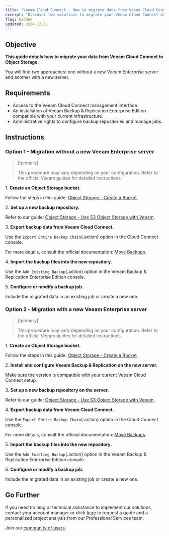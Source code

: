 ```yaml
---
title: "Veeam Cloud Connect - How to migrate data from Veeam Cloud Connect to Object Storage"
excerpt: "Discover two solutions to migrate your Veeam Cloud Connect data to Object Storage using Veeam Backup & Replication Enterprise Edition"
flag: hidden
updated: 2024-12-11
---
```


## Objective

**This guide details how to migrate your data from Veeam Cloud Connect to Object Storage.**

You will find two approaches: one without a new Veeam Enterprise server and another with a new server.

## Requirements

- Access to the Veeam Cloud Connect management interface.
- An installation of Veeam Backup & Replication Enterprise Edition compatible with your current infrastructure.
- Administrative rights to configure backup repositories and manage jobs.

## Instructions

### Option 1 - Migration without a new Veeam Enterprise server

> [!primary]
>
>  This procedure may vary depending on your configuration. Refer to the official Veeam guides for detailed instructions.

1\. **Create an Object Storage bucket.**

Follow the steps in this guide: [Object Storage - Create a Bucket](/pages/storage_and_backup/object_storage/s3_create_bucket).

2\. **Set up a new backup repository.**

Refer to our guide: [Object Storage - Use S3 Object Storage with Veeam](/pages/storage_and_backup/object_storage/s3_veeam).

3\. **Export backup data from Veeam Cloud Connect.**

Use the `Export Entire Backup Chain`{.action} option in the Cloud Connect console.

For more details, consult the official documentation: [Move Backups](https://helpcenter.veeam.com/docs/backup/vsphere/move_backup.html?ver=120#repo).

4\. **Import the backup files into the new repository.**

Use the `Add Existing Backup`{.action} option in the Veeam Backup & Replication Enterprise Edition console.

5\. **Configure or modify a backup job.**

Include the migrated data in an existing job or create a new one.

### Option 2 - Migration with a new Veeam Enterprise server

> [!primary]
>
>  This procedure may vary depending on your configuration. Refer to the official Veeam guides for detailed instructions.

1\. **Create an Object Storage bucket.**

Follow the steps in this guide: [Object Storage - Create a Bucket](/pages/storage_and_backup/object_storage/s3_create_bucket).

2\. **Install and configure Veeam Backup & Replication on the new server.**

Make sure the version is compatible with your current Veeam Cloud Connect setup.

3\. **Set up a new backup repository on the server.**

Refer to our guide: [Object Storage - Use S3 Object Storage with Veeam](/pages/storage_and_backup/object_storage/s3_veeam).

4\. **Export backup data from Veeam Cloud Connect.**

Use the `Export Entire Backup Chain`{.action} option in the Cloud Connect console.

For more details, consult the official documentation: [Move Backups](https://helpcenter.veeam.com/docs/backup/vsphere/move_backup.html?ver=120#repo).

5\. **Import the backup files into the new repository.**

Use the `Add Existing Backup`{.action} option in the Veeam Backup & Replication Enterprise Edition console.

6\. **Configure or modify a backup job.**

Include the migrated data in an existing job or create a new one.

## Go Further

If you need training or technical assistance to implement our solutions, contact your account manager or click [here](/links/professional-services) to request a quote and a personalized project analysis from our Professional Services team.

Join our [community of users](/links/community).